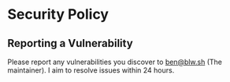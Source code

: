 # Security Policy

## Reporting a Vulnerability

Please report any vulnerabilities you discover to ben@blw.sh (The maintainer). I aim to resolve issues within 24 hours. 
